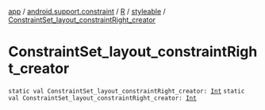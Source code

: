 [app](../../../index.md) / [android.support.constraint](../../index.md) / [R](../index.md) / [styleable](index.md) / [ConstraintSet_layout_constraintRight_creator](./-constraint-set_layout_constraint-right_creator.md)

# ConstraintSet_layout_constraintRight_creator

`static val ConstraintSet_layout_constraintRight_creator: `[`Int`](https://kotlinlang.org/api/latest/jvm/stdlib/kotlin/-int/index.html)
`static val ConstraintSet_layout_constraintRight_creator: `[`Int`](https://kotlinlang.org/api/latest/jvm/stdlib/kotlin/-int/index.html)